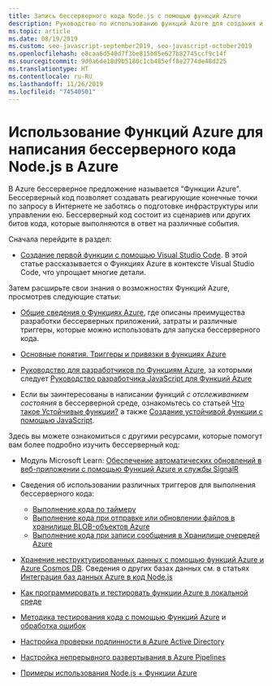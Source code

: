 ```yaml
---
title: Запись бессерверного кода Node.js с помощью функций Azure
description: Руководство по использованию функций Azure для создания и развертывания бессерверного кода с помощью функций Azure.
ms.topic: article
ms.date: 08/19/2019
ms.custom: seo-javascript-september2019, seo-javascript-october2019
ms.openlocfilehash: e8caa6d540d7f3be815b05e627b82745ccf9c14f
ms.sourcegitcommit: 9d0a6de18d9b5180c1cb485eff8e2774de48d225
ms.translationtype: HT
ms.contentlocale: ru-RU
ms.lasthandoff: 11/26/2019
ms.locfileid: "74540501"
---
```

# <a name="use-azure-functions-to-write-serverless-nodejs-code-on-azure"></a>Использование Функций Azure для написания бессерверного кода Node.js в Azure

В Azure бессерверное предложение называется "Функции Azure". Бессерверный код позволяет создавать реагирующие конечные точки по запросу в Интернете не заботясь о подготовке инфраструктуры или управлении ею. Бессерверный код состоит из сценариев или других битов кода, которые выполняются в ответ на различные события. 

Сначала перейдите в раздел:

- [Создание первой функции с помощью Visual Studio Code](/azure/azure-functions/functions-create-first-function-vs-code). В этой статье рассказывается о Функциях Azure в контексте Visual Studio Code, что упрощает многие детали.

Затем расширьте свои знания о возможностях Функций Azure, просмотрев следующие статьи:

- [Общие сведения о Функциях Azure](/azure/azure-functions/functions-overview), где описаны преимущества разработки бессерверных приложений, затраты и различные триггеры, которые можно использовать для запуска бессерверного кода.

- [Основные понятия. Триггеры и привязки в функциях Azure](/azure/azure-functions/functions-triggers-bindings)

- [Руководство для разработчиков по Функциям Azure](/azure/azure-functions/functions-reference), за которыми следует [Руководство разработчика JavaScript для Функций Azure](/azure/azure-functions/functions-reference-node)

- Если вы заинтересованы в написании функций *с отслеживанием состояния* в бессерверной среде, ознакомьтесь со статьей [Что такое Устойчивые функции?](/azure/azure-functions/durable/durable-functions-overview) а также [Создание устойчивой функции с помощью JavaScript](/azure/azure-functions/durable/quickstart-js-vscode).

Здесь вы можете ознакомиться с другими ресурсами, которые помогут вам более подробно изучить бессерверный код:

- Модуль Microsoft Learn: [Обеспечение автоматических обновлений в веб-приложении с помощью Функций Azure и службы SignalR](https://docs.microsoft.com/learn/modules/automatic-update-of-a-webapp-using-azure-functions-and-signalr/)

- Сведения об использовании различных триггеров для выполнения бессерверного кода:

  - [Выполнение кода по таймеру](/azure/azure-functions/functions-create-scheduled-function)
  - [Выполнение кода при отправке или обновлении файлов в хранилище BLOB-объектов Azure](/azure/storage/blobs/storage-upload-process-images?tabs=nodejsv10)
  - [Выполнение кода при записи сообщения в Хранилище очередей Azure](/azure/azure-functions/functions-create-storage-queue-triggered-function)

- [Хранение неструктурированных данных с помощью функций Azure и Azure Cosmos DB](/azure/azure-functions/functions-integrate-store-unstructured-data-cosmosdb.md?tabs=javascript). Сведения о других базах данных см. в статьях [Интеграция баз данных Azure в код Node.js](node-howto-integrate-databases.md)

- [Как программировать и тестировать функции Azure в локальной среде](/azure/azure-functions/functions-develop-local)

- [Методика тестирования кода с помощью Функций Azure](/azure/azure-functions/functions-test-a-function) и [обработка ошибок](/azure/azure-functions/functions-bindings-error-pages)

- [Настройка проверки подлинности в Azure Active Directory](/azure/app-service/configure-authentication-provider-aad.md?toc=%2fazure%2fazure-functions%2ftoc.json)

- [Настройка непрерывного развертывания в Azure Pipelines](/azure/azure-functions/functions-how-to-azure-devops)

- [Примеры использования Node.js + Функции Azure](/samples/browse/?languages=javascript%2Cnodejs&products=azure-functions)
